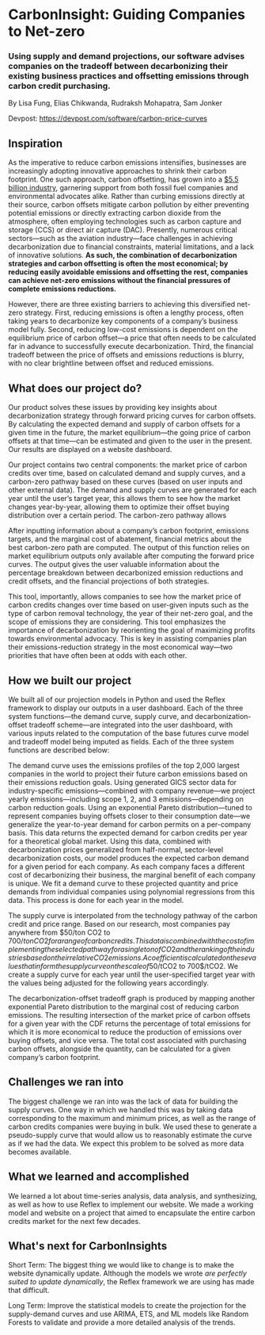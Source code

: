# CarbonInsight: Guiding Companies to Net-zero
### Using supply and demand projections, our software advises companies on the tradeoff between decarbonizing their existing business practices and offsetting emissions through carbon credit purchasing.

By Lisa Fung, Elias Chikwanda, Rudraksh Mohapatra, Sam Jonker

Devpost: https://devpost.com/software/carbon-price-curves

## Inspiration

As the imperative to reduce carbon emissions intensifies, businesses are increasingly adopting innovative approaches to shrink their carbon footprint. One such approach, carbon offsetting, has grown into a [$5.5 billion industry](https://journals.library.columbia.edu/index.php/cjel/article/view/10442), garnering support from both fossil fuel companies and environmental advocates alike. Rather than curbing emissions directly at their source, carbon offsets mitigate carbon pollution by either preventing potential emissions or directly extracting carbon dioxide from the atmosphere, often employing technologies such as carbon capture and storage (CCS) or direct air capture (DAC). Presently, numerous critical sectors—such as the aviation industry—face challenges in achieving decarbonization due to financial constraints, material limitations, and a lack of innovative solutions. **As such, the combination of decarbonization strategies and carbon offsetting is often the most economical; by reducing easily avoidable emissions and offsetting the rest, companies can achieve net-zero emissions without the financial pressures of complete emissions reductions.**

However, there are three existing barriers to achieving this diversified net-zero strategy. First, reducing emissions is often a lengthy process, often taking years to decarbonize key components of a company’s business model fully. Second, reducing low-cost emissions is dependent on the equilibrium price of carbon offset—a price that often needs to be calculated far in advance to successfully execute decarbonization. Third, the financial tradeoff between the price of offsets and emissions reductions is blurry, with no clear brightline between offset and reduced emissions. 

## What does our project do?
Our product solves these issues by providing key insights about decarbonization strategy through forward pricing curves for carbon offsets. By calculating the expected demand and supply of carbon offsets for a given time in the future, the market equilibrium—the going price of carbon offsets at that time—can be estimated and given to the user in the present. Our results are displayed on a website dashboard. 

Our project contains two central components: the market price of carbon credits over time, based on calculated demand and supply curves, and a carbon-zero pathway based on these curves (based on user inputs and other external data). The demand and supply curves are generated for each year until the user’s target year, this allows them to see how the market changes year-by-year, allowing them to optimize their offset buying distribution over a certain period. The carbon-zero pathway allows 

After inputting information about a company’s carbon footprint, emissions targets, and the marginal cost of abatement, financial metrics about the best carbon-zero path are computed. The output of this function relies on market equilibrium outputs only available after computing the forward price curves. The output gives the user valuable information about the percentage breakdown between decarbonized emission reductions and credit offsets, and the financial projections of both strategies. 

This tool, importantly, allows companies to see how the market price of carbon credits changes over time based on user-given inputs such as the type of carbon removal technology, the year of their net-zero goal, and the scope of emissions they are considering. This tool emphasizes the importance of decarbonization by reorienting the goal of maximizing profits towards environmental advocacy. This is key in assisting companies plan their emissions-reduction strategy in the most economical way—two priorities that have often been at odds with each other. 

## How we built our project 
We built all of our projection models in Python and used the Reflex framework to display our outputs in a user dashboard. Each of the three system functions—the demand curve, supply curve, and decarbonization-offset tradeoff scheme—are integrated into the user dashboard, with various inputs related to the computation of the base futures curve model and tradeoff model being imputed as fields. Each of the three system functions are described below: 

The demand curve uses the emissions profiles of the top 2,000 largest companies in the world to project their future carbon emissions based on their emissions reduction goals. Using generated GICS sector data for industry-specific emissions—combined with company revenue—we project yearly emissions—including scope 1, 2, and 3 emissions—depending on carbon reduction goals. Using an exponential Pareto distribution—tuned to represent companies buying offsets closer to their consumption date—we generalize the year-to-year demand for carbon permits on a per-company basis. This data returns the expected demand for carbon credits per year for a theoretical global market. Using this data, combined with decarbonization prices generalized from half-normal, sector-level decarbonization costs, our model produces the expected carbon demand for a given period for each company. As each company faces a different cost of decarbonizing their business, the marginal benefit of each company is unique. We fit a demand curve to these projected quantity and price demands from individual companies using polynomial regressions from this data. This process is done for each year in the model. 

The supply curve is interpolated from the technology pathway of the carbon credit and price range. Based on our research, most companies pay anywhere from $50/ton CO2 to $700/ton CO2 for a range of carbon credits. This data is combined with the cost of implementing the selected pathway for a single ton of CO2 and the ranking of the industries based on their relative CO2 emissions. A coefficient is calculated on these values that inform the supply curve on the scale of 50$/tCO2 to 700$/tCO2.  We create a supply curve for each year until the user-specified target year with the values being adjusted for the following years accordingly. 

The decarbonization-offset tradeoff graph is produced by mapping another exponential Pareto distribution to the marginal cost of reducing carbon emissions. The resulting intersection of the market price of carbon offsets for a given year with the CDF returns the percentage of total emissions for which it is more economical to reduce the production of emissions over buying offsets, and vice versa. The total cost associated with purchasing carbon offsets, alongside the quantity, can be calculated for a given company’s carbon footprint. 

## Challenges we ran into
The biggest challenge we ran into was the lack of data for building the supply curves. One way in which we handled this was by taking data corresponding to the maximum and minimum prices, as well as the range of carbon credits companies were buying in bulk. We used these to generate a pseudo-supply curve that would allow us to reasonably estimate the curve as if we had the data. We expect this problem to be solved as more data becomes available.



## What we learned and accomplished
We learned a lot about time-series analysis, data analysis, and synthesizing, as well as how to use Reflex to implement our website.  We made a working model and website on a project that aimed to encapsulate the entire carbon credits market for the next few decades. 

## What's next for CarbonInsights

Short Term: The biggest thing we would like to change is to make the website dynamically update. Although the models we wrote _are perfectly suited to update dynamically_, the Reflex framework we are using has made that difficult. 

Long Term: Improve the statistical models to create the projection for the supply-demand curves and use ARIMA, ETS, and ML models like Random Forests to validate and provide a more detailed analysis of the trends.

